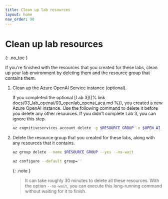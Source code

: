 ```yaml
---
title: Clean up lab resources
layout: home
nav_order: 90
---
```


# Clean up lab resources
{: .no_toc }

If you're finished with the resources that you created for these labs, clean up your lab environment by deleting them and the resource group that contains them.

1. Clean up the Azure OpenAI Service instance (optional). 

   If you completed the optional [Lab 3]({% link docs/03_lab_openai/03_openlab_openai_aca.md %}), you created a new Azure OpenAI instance. Use the following command to delete it before you delete any other resources. If you didn't complete Lab 3, you can ignore this step.

     ```bash
     az cognitiveservices account delete -g $RESOURCE_GROUP -n $OPEN_AI_SERVICE_NAME
     ```

1. Delete the resource group that you created for these labs, along with any resources that it contains.

   ```bash
   az group delete --name $RESOURCE_GROUP --yes --no-wait

   az configure --default group=''
   ```

   {: .note }

   >  It can take roughly 30 minutes to delete all these resources. With the option `--no-wait`, you can execute this long-running command without waiting for it to finish.
